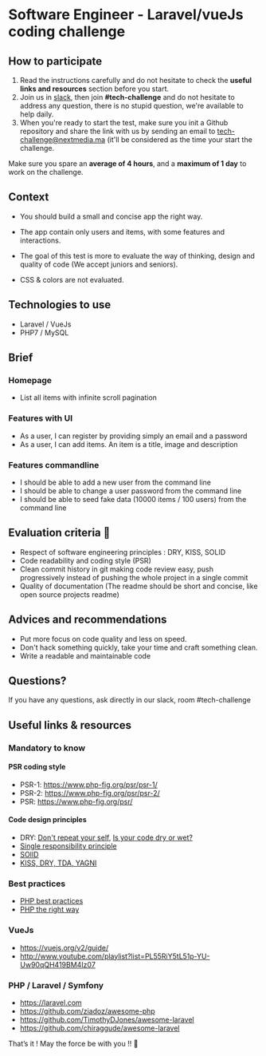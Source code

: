 # Software Engineer - Laravel/vueJs coding challenge

## How to participate

1. Read the instructions carefully and do not hesitate to check the **useful links and resources** section before you start.
2. Join us in [slack](https://join.slack.com/t/next-media-team/shared_invite/enQtMzM0MjIzNjkyNDUxLTI5ZjhhNTkxZTZiYzdkODIyMDkyZWIyNjFlZTE5MmQzMjNkNzZkOTdmMjcyY2Q1NTZlN2E2NTBkYjk1MGU3Mjk), then join **#tech-challenge** and do not hesitate to address any question, there is no stupid question, we're available to help daily. 
3. When you're ready to start the test, make sure you init a Github repository and share the link with us by sending an email to tech-challenge@nextmedia.ma (it'll be considered as the time your start the challenge.

Make sure you spare an **average of 4 hours**, and a **maximum of 1 day** to work on the challenge.

## Context

- You should build a small and concise app the right way.

- The app contain only users and items, with some features and interactions.

- The goal of this test is more to evaluate the way of thinking, design and quality of code (We accept juniors and seniors).

- CSS & colors are not evaluated.
 
## Technologies to use
 
- Laravel / VueJs
- PHP7 / MySQL
        
## Brief

### Homepage
- List all items with infinite scroll pagination 

### Features with UI
- As a user, I can register by providing simply an email and a password
- As a user, I can add items. An item is a title, image and description

### Features commandline
- I should be able to add a new user from the command line
- I should be able to change a user password from the command line
- I should be able to seed fake data (10000 items / 100 users) from the command line

## Evaluation criteria 🚨
- Respect of software engineering principles : DRY, KISS, SOLID
- Code readability and coding style (PSR)
- Clean commit history in git making code review easy, push progressively instead of pushing the whole project in a single commit
- Quality of documentation (The readme should be short and concise, like open source projects readme)

## Advices and recommendations
- Put more focus on code quality and less on speed. 
- Don't hack something quickly, take your time and craft something clean. 
- Write a readable and maintainable code 

## Questions?

If you have any questions, ask directly in our slack, room #tech-challenge  

## Useful links & resources

### Mandatory to know

#### PSR coding style
- PSR-1: https://www.php-fig.org/psr/psr-1/
- PSR-2: https://www.php-fig.org/psr/psr-2/
- PSR: https://www.php-fig.org/psr/

#### Code design principles
- DRY: [Don't repeat your self](https://deviq.com/don-t-repeat-yourself/), [Is your code dry or wet?](https://www.softwareyoga.com/is-your-code-dry-or-wet/)
- [Single responsibility principle](https://deviq.com/single-responsibility-principle/)
- [SOlID](https://deviq.com/solid/)   
- [KISS, DRY, TDA, YAGNI](https://medium.com/@derodu/design-patterns-kiss-dry-tda-yagni-soc-828c112b89ee)

### Best practices

- [PHP best practices](https://phpbestpractices.org/)
- [PHP the right way](https://phptherightway.com/)

### VueJs

- https://vuejs.org/v2/guide/
- http://www.youtube.com/playlist?list=PL55RiY5tL51p-YU-Uw90qQH419BM4Iz07


### PHP / Laravel / Symfony
- https://laravel.com
- https://github.com/ziadoz/awesome-php
- https://github.com/TimothyDJones/awesome-laravel
- https://github.com/chiraggude/awesome-laravel


That’s it ! May the force be with you !! 🖖 